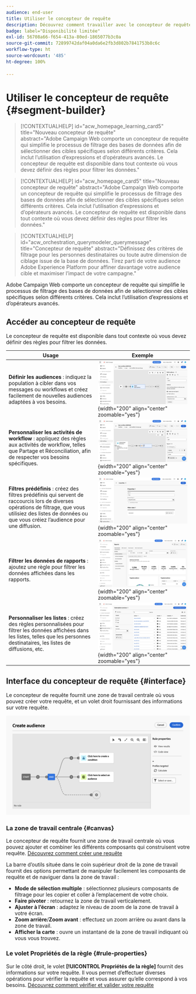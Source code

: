 ```yaml
---
audience: end-user
title: Utiliser le concepteur de requête
description: Découvrez comment travailler avec le concepteur de requête d’Adobe Campaign Web.
badge: label="Disponibilité limitée"
exl-id: 56708a66-f654-413a-80ed-1865077b3c0a
source-git-commit: 72899742daf04a0da6e2fb3d802b7841753b8c6c
workflow-type: ht
source-wordcount: '485'
ht-degree: 100%

---
```


# Utiliser le concepteur de requête {#segment-builder}


>[!CONTEXTUALHELP]
>id="acw_homepage_learning_card5"
>title="Nouveau concepteur de requête"
>abstract="Adobe Campaign Web comporte un concepteur de requête qui simplifie le processus de filtrage des bases de données afin de sélectionner des cibles spécifiques selon différents critères. Cela inclut l’utilisation d’expressions et d’opérateurs avancés. Le concepteur de requête est disponible dans tout contexte où vous devez définir des règles pour filtrer les données."

<!--TO REMOVE BELOW-->
>[!CONTEXTUALHELP]
>id="acw_homepage_card5"
>title="Nouveau concepteur de requête"
>abstract="Adobe Campaign Web comporte un concepteur de requête qui simplifie le processus de filtrage des bases de données afin de sélectionner des cibles spécifiques selon différents critères. Cela inclut l’utilisation d’expressions et d’opérateurs avancés. Le concepteur de requête est disponible dans tout contexte où vous devez définir des règles pour filtrer les données."

<!--TO REMOVE ABOVE-->


>[!CONTEXTUALHELP]
>id="acw_orchestration_querymodeler_querymessage"
>title="Concepteur de requête"
>abstract="Définissez des critères de filtrage pour les personnes destinataires ou toute autre dimension de ciblage issue de la base de données. Tirez parti de votre audience Adobe Experience Platform pour affiner davantage votre audience cible et maximiser l’impact de votre campagne."

Adobe Campaign Web comporte un concepteur de requête qui simplifie le processus de filtrage des bases de données afin de sélectionner des cibles spécifiques selon différents critères. Cela inclut l’utilisation d’expressions et d’opérateurs avancés.

## Accéder au concepteur de requête

Le concepteur de requête est disponible dans tout contexte où vous devez définir des règles pour filtrer les données.

| Usage | Exemple |
|  ---  |  ---  |
| **Définir les audiences** : indiquez la population à cibler dans vos messages ou workflows et créez facilement de nouvelles audiences adaptées à vos besoins. | ![](assets/access-audience.png){width="200" align="center" zoomable="yes"} |
| **Personnaliser les activités de workflow** : appliquez des règles aux activités de workflow, telles que Partage et Réconciliation, afin de respecter vos besoins spécifiques. | ![](assets/access-workflow.png){width="200" align="center" zoomable="yes"} |
| **Filtres prédéfinis** : créez des filtres prédéfinis qui servent de raccourcis lors de diverses opérations de filtrage, que vous utilisiez des listes de données ou que vous créiez l’audience pour une diffusion. | ![](assets/access-predefined-filter.png){width="200" align="center" zoomable="yes"} |
| **Filtrer les données de rapports** : ajoutez une règle pour filtrer les données affichées dans les rapports. | ![](assets/access-reports.png){width="200" align="center" zoomable="yes"} |
| **Personnaliser les listes** : créez des règles personnalisées pour filtrer les données affichées dans les listes, telles que les personnes destinataires, les listes de diffusions, etc. | ![](assets/access-lists.png){width="200" align="center" zoomable="yes"} |

<!--**Dynamize content**: make your content dynamic by creating conditions that define which content should be displayed to different recipients, ensuring personalized and relevant messaging.

+++Example

![](assets/access-audience.png)

 +++
-->

## Interface du concepteur de requête {#interface}

Le concepteur de requête fournit une zone de travail centrale où vous pouvez créer votre requête, et un volet droit fournissant des informations sur votre requête.

![](assets/query-interface.png)

### La zone de travail centrale {#canvas}

Le concepteur de requête fournit une zone de travail centrale où vous pouvez ajouter et combiner les différents composants qui construisent votre requête. [Découvrez comment créer une requête](build-query.md)

La barre d’outils située dans le coin supérieur droit de la zone de travail fournit des options permettant de manipuler facilement les composants de requête et de naviguer dans la zone de travail :

* **Mode de sélection multiple** : sélectionnez plusieurs composants de filtrage pour les copier et coller à l’emplacement de votre choix.
* **Faire pivoter** : retournez la zone de travail verticalement.
* **Ajuster à l’écran** : adaptez le niveau de zoom de la zone de travail à votre écran.
* **Zoom arrière**/**Zoom avant** : effectuez un zoom arrière ou avant dans la zone de travail.
* **Afficher la carte** : ouvre un instantané de la zone de travail indiquant où vous vous trouvez.

### Le volet Propriétés de la règle {#rule-properties}

Sur le côté droit, le volet **[!UICONTROL Propriétés de la règle]** fournit des informations sur votre requête. Il vous permet d’effectuer diverses opérations pour vérifier la requête et vous assurer qu’elle correspond à vos besoins. [Découvrez comment vérifier et valider votre requête](build-query.md#check-and-validate-your-query)
